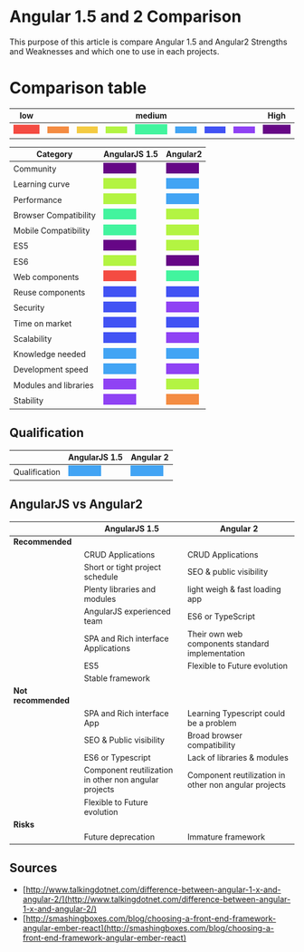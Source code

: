 # Angular 1.5 and 2 Comparison

This purpose of this article is compare Angular 1.5 and Angular2 Strengths and Weaknesses and which one to use in each projects.   

# Comparison table

| low |  |  |  | medium |  |  |  | High |
|---|---|---|---|---|---|---|---|---|
| ![](assets/images/1.png) | ![](assets/images/2.png)  | ![](assets/images/3.png) | ![](assets/images/4.png) |  ![](assets/images/5.png)    | ![](assets/images/6.png) | ![](assets/images/7.png) | ![](assets/images/8.png) | ![](assets/images/9.png) |

| Category | AngularJS 1.5 | Angular2 |
|----------|-------|-------|
| Community | ![](assets/images/9.png) | ![](assets/images/9.png) |
| Learning curve | ![](assets/images/4.png) | ![](assets/images/6.png) |
| Performance | ![](assets/images/4.png) | ![](assets/images/6.png) |
| Browser Compatibility | ![](assets/images/5.png) | ![](assets/images/4.png) |
| Mobile Compatibility | ![](assets/images/5.png) | ![](assets/images/4.png) |
| ES5 | ![](assets/images/9.png) | ![](assets/images/4.png) |
| ES6 | ![](assets/images/4.png) | ![](assets/images/9.png) |
| Web components | ![](assets/images/1.png) | ![](assets/images/5.png) |
| Reuse components | ![](assets/images/7.png) | ![](assets/images/7.png) |
| Security | ![](assets/images/7.png) | ![](assets/images/8.png) |
| Time on market | ![](assets/images/7.png) | ![](assets/images/7.png) |
| Scalability | ![](assets/images/7.png) | ![](assets/images/8.png) |
| Knowledge needed | ![](assets/images/6.png) | ![](assets/images/6.png) |
| Development speed | ![](assets/images/6.png) | ![](assets/images/8.png) |
| Modules and libraries | ![](assets/images/8.png) | ![](assets/images/4.png) |
| Stability | ![](assets/images/8.png) | ![](assets/images/2.png) |


## Qualification

| | AngularJS 1.5 | Angular 2 |
|-----|-----|-----|
| Qualification | ![](assets/images/6.png) | ![](assets/images/6.png) |


## AngularJS vs Angular2

| | AngularJS 1.5 | Angular 2 |
|-----|-----|-----|
| **Recommended** | | |
| | CRUD Applications | CRUD Applications |
| | Short or tight project schedule | SEO & public visibility |
| | Plenty libraries and modules | light weigh & fast loading app |
| | AngularJS experienced team | ES6 or TypeScript |
| | SPA and Rich interface Applications | Their own web components standard implementation |
| | ES5 | Flexible to Future evolution |
| | Stable framework | |
| **Not recommended** | | |
| | SPA and Rich interface App | Learning Typescript could be a problem |
| | SEO & Public visibility | Broad browser compatibility |
| | ES6 or Typescript | Lack of libraries & modules |
| | Component reutilization in other non angular projects | Component reutilization in other non angular projects |
| | Flexible to Future evolution | |
| **Risks** |  |  |
| | Future deprecation | Immature framework |


## Sources

* [http://www.talkingdotnet.com/difference-between-angular-1-x-and-angular-2/](http://www.talkingdotnet.com/difference-between-angular-1-x-and-angular-2/)
* [http://smashingboxes.com/blog/choosing-a-front-end-framework-angular-ember-react](http://smashingboxes.com/blog/choosing-a-front-end-framework-angular-ember-react)